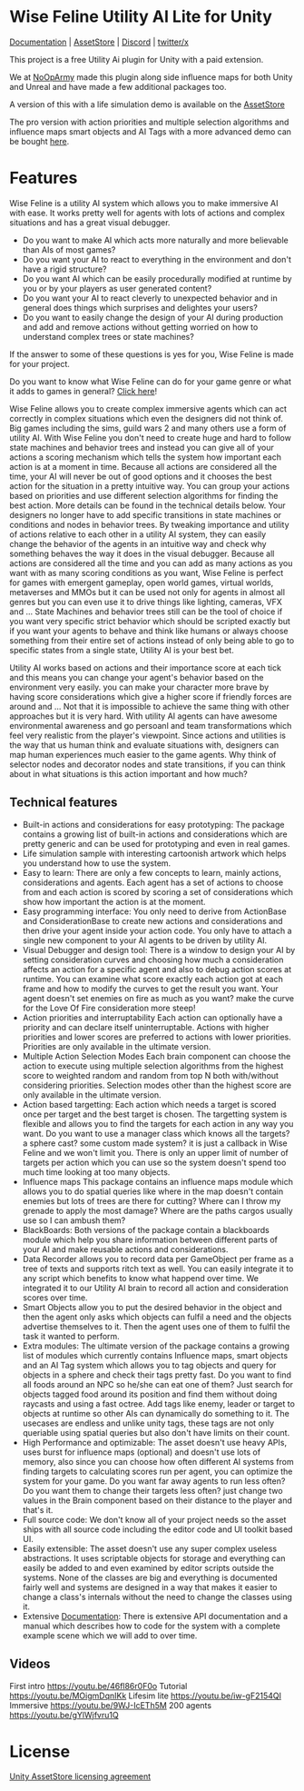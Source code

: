 # Wise Feline Utility AI Lite for Unity

[Documentation](https://www.nooparmygames.com/WF-UtilityAI-Unity/) | [AssetStore](https://assetstore.unity.com/packages/slug/235906) | [Discord](https://discord.gg/FA8R7APZWR) | [twitter/x](https://twitter.com/nooparmy)

This project is a free Utility Ai plugin for Unity with a paid extension.

We at [NoOpArmy](https://nooparmygames.com) made this plugin along side influence maps for both Unity and Unreal and have made a few additional packages too.

A version of this with a life simulation demo is available on the [AssetStore](https://assetstore.unity.com/packages/slug/249840)

The pro version with action priorities and multiple selection algorithms and influence maps smart objects and AI Tags with a more advanced demo can be bought [here](https://assetstore.unity.com/packages/slug/235906).

# Features

Wise Feline is a utility AI system which allows you to make immersive AI with ease. It works pretty well for agents with lots of actions and complex situations and has a great visual debugger.

- Do you want to make AI which acts more naturally and more believable than AIs of most games?
- Do you want your AI to react to everything in the environment and don't have a rigid structure?
- Do you want AI which can be easily procedurally modified at runtime by you or by your players as user generated content?
- Do you want your AI to react cleverly to unexpected behavior and in general does things which surprises and delightes your users?
- Do you want to easily change the design of your AI during production and add and remove actions without getting worried on how to understand complex trees or state machines?

If the answer to some of these questions is yes for you, Wise Feline is made for your project.

Do you want to know what Wise Feline can do for your game genre or what it adds to games in general? [Click here](https://www.nooparmygames.com/WF-UtilityAI-Unity/articles/cookbooks/game-genres.html)!

Wise Feline allows you to create complex immersive agents which can act correctly in complex situations which even the designers did not think of. Big games including the sims, guild wars 2 and many others use a form of utility AI.
With Wise Feline you don't need to create huge and hard to follow state machines and behavior trees and instead you can give all of your actions a scoring mechanism which tells the system how important each action is at a moment in time. Because all actions are considered all the time, your AI will never be out of good options and it chooses the best action for the situation in a pretty intuitive way. You can group your actions based on priorities and use different selection algorithms for finding the best action. More details can be found in the technical details below.
Your designers no longer have to add specific transitions in state machines or conditions and nodes in behavior trees. By tweaking importance and utility of actions relative to each other in a utility AI system, they can easily change the behavior of the agents in an intuitive way and check why something behaves the way it does in the visual debugger.
Because all actions are considered all the time and you can add as many actions as you want with as many scoring conditions as you want, Wise Feline is perfect for games with emergent gameplay, open world games, virtual worlds, metaverses and MMOs but it can be used not only for agents in almost all genres but you can even use it to drive things like lighting, cameras, VFX and ...
State Machines and behavior trees still can be the tool of choice if you want very specific strict behavior which should be scripted exactly but if you want your agents to behave and think like humans or always choose something from their entire set of actions instead of only being able to go to specific states from a single state, Utility AI is your best bet.

Utility AI works based on actions and their importance score at each tick and this means you can change your agent's behavior based on the environment very easily. you can make your character more brave by having score considerations which give a higher score if friendly forces are around and ... Not that it is impossible to achieve the same thing with other approaches but it is very hard. With utility AI agents can have awesome environmental awareness and go persoanl and team transformations which feel very realistic from the player's viewpoint.
Since actions and utilities is the way that us human think and evaluate situations with, designers can map human experiences much easier to the game agents. Why think of selector nodes and decorator nodes and state transitions, if you can think about in what situations is this action important and how much?

## Technical features

- Built-in actions and considerations for easy prototyping: The package contains a growing list of built-in actions and considerations which are pretty generic and can be used for prototyping and even in real games.
- Life simulation sample with interesting cartoonish artwork which helps you understand how to use the system.
- Easy to learn: There are only a few concepts to learn, mainly actions, considerations and agents. Each agent has a set of actions to choose from and each action is scored by scoring a set of considerations which show how important the action is at the moment.
- Easy programming interface: You only need to derive from ActionBase and ConsiderationBase to create new actions and considerations and then drive your agent inside your action code. You only have to attach a single new component to your AI agents to be driven by utility AI.
- Visual Debugger and design tool: There is a window to design your AI by setting consideration curves and choosing how much a consideration affects an action for a specific agent and also to debug action scores at runtime. You can examine what score exactly each action got at each frame and how to modify the curves to get the result you want. Your agent doesn't set enemies on fire as much as you want? make the curve for the Love Of Fire consideration more steep!
- Action priorities and interruptability Each action can optionally have a priority and can declare itself uninterruptable. Actions with higher priorities and lower scores are preferred to actions with lower priorities. Priorities are only available in the ultimate version.
- Multiple Action Selection Modes Each brain component can choose the action to execute using multiple selection algorithms from the highest score to weighted random and random from top N both with/without considering priorities. Selection modes other than the highest score are only available in the ultimate version.
- Action based targetting: Each action which needs a target is scored once per target and the best target is chosen. The targetting system is flexible and allows you to find the targets for each action in any way you want. Do you want to use a manager class which knows all the targets? a sphere cast? some custom made system? it is just a callback in Wise Feline and we won't limit you. There is only an upper limit of number of targets per action which you can use so the system doesn't spend too much time looking at too many objects.
- Influence maps This package contains an influence maps module which allows you to do spatial queries like where in the map doesn't contain enemies but lots of trees are there for cutting? Where can I throw my grenade to apply the most damage? Where are the paths cargos usually use so I can ambush them?
- BlackBoards: Both versions of the package contain a blackboards module which help you share information between different parts of your AI and make reusable actions and considerations.
- Data Recorder allows you to record data per GameObject per frame as a tree of texts and supports ritch text as well. You can easily integrate it to any script which benefits to know what happend over time. We integrated it to our Utility AI brain to record all action and consideration scores over time.
- Smart Objects allow you to put the desired behavior in the object and then the agent only asks which objects can fulfil a need and the objects advertise themselves to it. Then the agent uses one of them to fulfil the task it wanted to perform.
- Extra modules: The ultimate version of the package contains a growing list of modules which currently contains Influence maps, smart objects and an AI Tag system which allows you to tag objects and query for objects in a sphere and check their tags pretty fast. Do you want to find all foods around an NPC so he/she can eat one of them? Just search for objects tagged food around its position and find them without doing raycasts and using a fast octree. Add tags like enemy, leader or target to objects at runtime so other AIs can dynamically do something to it. The usecases are endless and unlike unity tags, these tags are not only queriable using spatial queries but also don't have limits on their count.
- High Performance and optimizable: The asset doesn't use heavy APIs, uses burst for influence maps (optional) and doesn't use lots of memory, also since you can choose how often different AI systems from finding targets to calculating scores run per agent, you can optimize the system for your game. Do you want far away agents to run less often? Do you want them to change their targets less often? just change two values in the Brain component based on their distance to the player and that's it.
- Full source code: We don't know all of your project needs so the asset ships with all source code including the editor code and UI toolkit based UI.
- Easily extensible: The asset doesn't use any super complex useless abstractions. It uses scriptable objects for storage and everything can easily be added to and even examined by editor scripts outside the systems. None of the classes are big and everything is documented fairly well and systems are designed in a way that makes it easier to change a class's internals without the need to change the classes using it.
- Extensive [Documentation](https://www.nooparmygames.com/WF-UtilityAI-Unity/): There is extensive API documentation and a manual which describes how to code for the system with a complete example scene which we will add to over time.

## Videos

First intro https://youtu.be/46fl86r0F0o
Tutorial https://youtu.be/MOigmDqnIKk
Lifesim lite https://youtu.be/iw-gF2154QI
Immersive https://youtu.be/9WJ-IcETh5M
200 agents https://youtu.be/gYlWjfvru1Q

# License

[Unity AssetStore licensing agreement](https://unity.com/legal/as-terms)